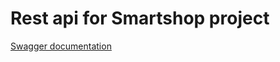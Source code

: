 # Rest api for Smartshop project
[Swagger documentation](https://app.swaggerhub.com/apis-docs/Staant95/Smartshop/1.0.0#/)
